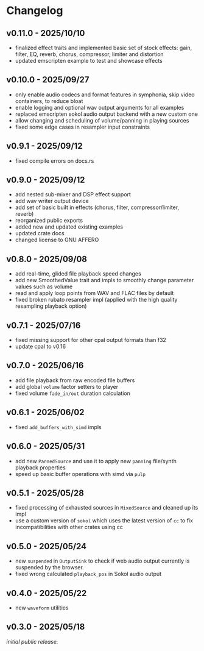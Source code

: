 # Changelog

## v0.11.0 - 2025/10/10

- finalized effect traits and implemented basic set of stock effects: gain, filter, EQ, reverb, chorus, compressor, limiter and distortion
- updated emscripten example to test and showcase effects

## v0.10.0 - 2025/09/27

- only enable audio codecs and format features in symphonia, skip video containers, to reduce bloat
- enable logging and optional wav output arguments for all examples 
- replaced emscripten sokol audio output backend with a new custom one
- allow changing and scheduling of volume/panning in playing sources
- fixed some edge cases in resampler input constraints

## v0.9.1 - 2025/09/12

- fixed compile errors on docs.rs

## v0.9.0 - 2025/09/12

- add nested sub-mixer and DSP effect support
- add wav writer output device
- add set of basic built in effects (chorus, filter, compressor/limiter, reverb)
- reorganized public exports
- added new and updated existing examples
- updated crate docs
- changed license to GNU AFFERO

## v0.8.0 - 2025/09/08

- add real-time, glided file playback speed changes 
- add new SmoothedValue trait and impls to smoothly change parameter values such as volume
- read and apply loop points from WAV and FLAC files by default 
- fixed broken rubato resampler impl (applied with the high quality resampling playback option)

## v0.7.1 - 2025/07/16

- fixed missing support for other cpal output formats than f32
- update cpal to v0.16

## v0.7.0 - 2025/06/16

- add file playback from raw encoded file buffers
- add global `volume` factor setters to player
- fixed volume `fade_in/out` duration calculation 

## v0.6.1 - 2025/06/02

- fixed `add_buffers_with_simd` impls

## v0.6.0 - 2025/05/31

- add new `PannedSource` and use it to apply new `panning` file/synth playback properties
- speed up basic buffer operations with simd via `pulp`

## v0.5.1 - 2025/05/28

- fixed processing of exhausted sources in `MixedSource` and cleaned up its impl
- use a custom version of `sokol` which uses the latest version of `cc` to fix incompatibilities with other crates using cc

## v0.5.0 - 2025/05/24

- new `suspended` in `OutputSink` to check if web audio output currently is suspended by the browser.
- fixed wrong calculated `playback_pos` in Sokol audio output

## v0.4.0 - 2025/05/22

- new `waveform` utilities

## v0.3.0 - 2025/05/18

_initial public release._
